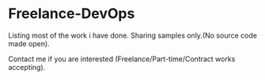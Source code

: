 # Freelance-DevOps
 Listing most of the work i have done.
Sharing samples only.(No source code made open).

Contact me if you are interested (Freelance/Part-time/Contract works accepting).